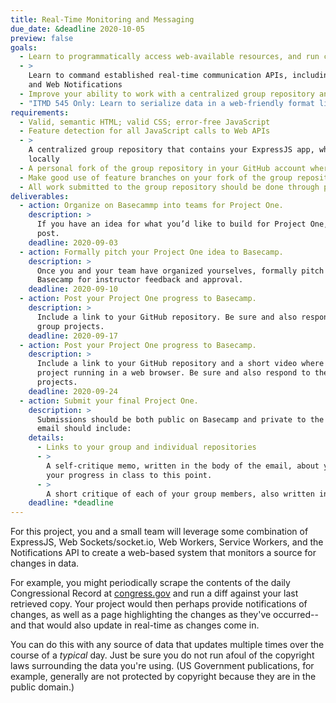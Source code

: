 ```yaml
---
title: Real-Time Monitoring and Messaging
due_date: &deadline 2020-10-05
preview: false
goals:
  - Learn to programmatically access web-available resources, and run comparisons on the results
  - >
    Learn to command established real-time communication APIs, including Web Workers, Web Sockets,
    and Web Notifications
  - Improve your ability to work with a centralized group repository and an individual fork
  - "ITMD 545 Only: Learn to serialize data in a web-friendly format like XML or JSON"
requirements:
  - Valid, semantic HTML; valid CSS; error-free JavaScript
  - Feature detection for all JavaScript calls to Web APIs
  - >
    A centralized group repository that contains your ExpressJS app, which can be cloned and run
    locally
  - A personal fork of the group repository in your GitHub account where you do most of your work
  - Make good use of feature branches on your fork of the group repository
  - All work submitted to the group repository should be done through pull requests on GitHub
deliverables:
  - action: Organize on Basecammp into teams for Project One.
    description: >
      If you have an idea for what you’d like to build for Project One, you might share that in your
      post.
    deadline: 2020-09-03
  - action: Formally pitch your Project One idea to Basecamp.
    description: >
      Once you and your team have organized yourselves, formally pitch your Project One idea on
      Basecamp for instructor feedback and approval.
    deadline: 2020-09-10
  - action: Post your Project One progress to Basecamp.
    description: >
      Include a link to your GitHub repository. Be sure and also respond to the progress of other
      group projects.
    deadline: 2020-09-17
  - action: Post your Project One progress to Basecamp.
    description: >
      Include a link to your GitHub repository and a short video where your group talks through your
      project running in a web browser. Be sure and also respond to the progress of other group
      projects.
    deadline: 2020-09-24
  - action: Submit your final Project One.
    description: >
      Submissions should be both public on Basecamp and private to the instructor’s email. Your
      email should include:
    details:
      - Links to your group and individual repositories
      - >
        A self-critique memo, written in the body of the email, about your work on the project and
        your progress in class to this point.
      - >
        A short critique of each of your group members, also written in the body of the email.
    deadline: *deadline
---
```


For this project, you and a small team will leverage some combination of ExpressJS, Web
Sockets/socket.io, Web Workers, Service Workers, and the Notifications API to create a web-based
system that monitors a source for changes in data.

For example, you might periodically scrape the contents of the daily Congressional Record at
[congress.gov](https://www.congress.gov/congressional-record) and run a diff against your last
retrieved copy. Your project would then perhaps provide notifications of changes, as well as a page
highlighting the changes as they've occurred--and that would also update in real-time as changes
come in.

You can do this with any source of data that updates multiple times over the course of a *typical*
day. Just be sure you do not run afoul of the copyright laws surrounding the data you're using. (US
Government publications, for example, generally are not protected by copyright because they are in
the public domain.)
